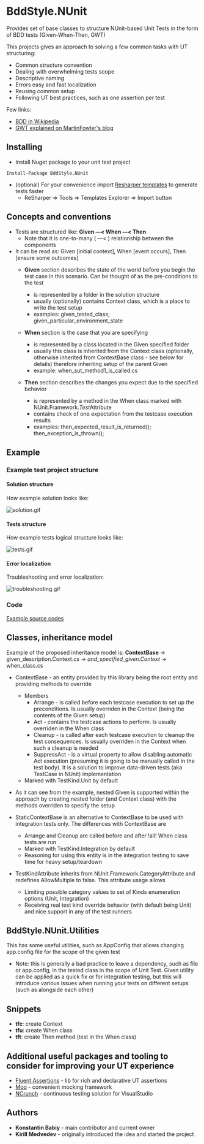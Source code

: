 ﻿# BddStyle.NUnit

Provides set of base classes to structure NUnit-based Unit Tests in the form of BDD tests (Given-When-Then, GWT)

This projects gives an approach to solving a few common tasks with UT structuring:

- Common structure convention
- Dealing with overwhelming tests scope
- Descriptive naming
- Errors easy and fast localization
- Reusing common setup
- Following UT best practices, such as one assertion per test

Few links:

- [BDD in Wikipedia](https://en.wikipedia.org/wiki/Behavior-driven_development)
- [GWT explained on MartinFowler's blog](http://martinfowler.com/bliki/GivenWhenThen.html)


## Installing

- Install Nuget package to your unit test project

```
Install-Package BddStyle.NUnit
```

- (optional) For your convenience import [Resharper templates](BddStyle.NUnit/snippets/TestFramework_ResharperTemplates.DotSettings) to generate tests faster
	- ReSharper => Tools => Templates Explorer => Import button

## Concepts and conventions

- Tests are structured like: **Given —< When —< Then**
	- Note that it is one-to-many ( —< ) relationship between the components
- It can be read as: Given [initial context], When [event occurs], Then [ensure some outcomes] 
	- **Given** section describes the state of the world before you begin the test case in this scenario. 
	Can be thought of as the pre-conditions to the test
		- is represented by a folder in the solution structure
		- usually (optionally) contains Context class, which is a place to write the test setup
		- examples: given\_tested\_class; given\_particular\_environment\_state

	- **When** section is the case that you are specifying
		- is represented by a class located in the Given specified folder
		- usually this class is inherited from the Context class (optionally, otherwise inherited from ContextBase class - see below for details) 
		therefore inheriting setup of the parent Given
		- example: when\_sut\_method1\_is\_called.cs

	- **Then** section describes the changes you expect due to the specified behavior
		- is represented by a method in the When class marked with NUnit.Framework.*Test*Attribute
		- contains check of one expectation from the testcase execution results
		- examples: then\_expected\_result\_is\_returned(); then\_exception\_is\_thrown();

## Example

### Example test project structure

#### Solution structure

How example solution looks like:

![solution.gif](BddStyle.NUnit/docs/solution.gif "How example solution looks like")

#### Tests structure

How example tests logical structure looks like:

![tests.gif](BddStyle.NUnit/docs/tests.gif "How example tests logical structure looks like")

#### Error localization

Troubleshooting and error localization:

![troubleshooting.gif](BddStyle.NUnit/docs/troubleshooting.gif "Troubleshooting and error localization")

### Code

[Example source codes](BddStyle.NUnit.Test/given_phone_created)

## Classes, inheritance model

Example of the proposed inheritance model is: **ContextBase** -> given\_description.Context.cs -> *and\_specified\_given.Context* -> when\_class.cs

- ContextBase - an entity provided by this library being the root entity and providing methods to override
	- Members
		- Arrange - is called before each testcase execution to set up the preconditions. 
		Is usually overriden in the Context (being the contents of the Given setup)
		- Act - contains the testcase actions to perform. 
		Is usually overriden in the When class
		- Cleanup - is called after each testcase execution to cleanup the test consequences. 
		Is usually overriden in the Context when such a cleanup is needed
		- SuppressAct - is a virtual property to allow disabling automatic Act execution (presuming it is going to be manually called in the test body). 
		It is a solution to improve data-driven tests (aka TestCase in NUnit) implementation
	- Marked with TestKind.Unit by default

- As it can see from the example, nested Given is supported within the approach by creating nested folder (and Context class) 
with the methods overriden to specify the setup

- StaticContextBase is an alternative to ContextBase to be used with integration tests only. The differences with ContextBase are
	- Arrange and Cleanup are called before and after !all! When class tests are run
	- Marked with TestKind.Integration by default
	- Reasoning for using this entity is in the integration testing to save time for heavy setup/teardown

- TestKindAttribute inherits from NUnit.Framework.CategoryAttribute and redefines AllowMultiple to false. This attribute usage allows
	- Limiting possible category values to set of Kinds enumeration options (Unit, Integration)
	- Receiving real test kind override behavior (with default being Unit) and nice support in any of the test runners

## BddStyle.NUnit.Utilities

This has some useful utilities, such as AppConfig that allows changing app.config file for the scope of the given test

- Note: this is generally a bad practice to leave a dependency, such as file or app.config, in the tested class in the scope of Unit Test.
Given utility can be applied as a quick fix or for integration testing, but this will introduce various issues
when running your tests on different setups (such as alongside each other)

## Snippets

- **tfc**: create Context
- **tfu**: create When class
- **tft**: create Then method (test in the When class)

## Additional useful packages and tooling to consider for improving your UT experience

- [Fluent Assertions](http://www.fluentassertions.com/) - lib for rich and declarative UT assertions
- [Moq](https://github.com/Moq/moq4/wiki/Quickstart) - convenient mocking framework
- [NCrunch](http://www.ncrunch.net/) - continuous testing solution for VisualStudio

## Authors

- **Konstantin Babiy** - main contributor and current  owner
- **Kirill Medvedev** - originally introduced the idea and started the project